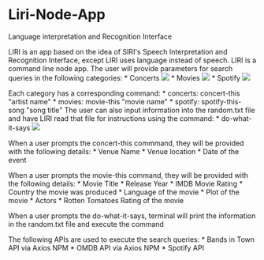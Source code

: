 # Liri-Node-App
Language interpretation and Recognition Interface

LIRI is an app based on the idea of SIRI's Speech Interpretation and Recognition Interface, except LIRI uses language instead of speech. LIRI is a command line node app. The user will provide parameters for search queries in the following categories:
    * Concerts
    ![](concert_this_command_GIF.gif)
    * Movies
    ![](movie_this_command_GIF.gif)
    * Spotify 
    ![](Spotify_this_song_GIF.gif)

Each category has a corresponding command:
    * concerts: concert-this "artist name"
    * movies: movie-this "movie name"
    * spotify: spotify-this-song "song title"
The user can also input information into the random.txt file and have LIRI read that file for instructions using the command: 
    * do-what-it-says
    ![](Do_what_it_says_GIF.gif)

When a user prompts the concert-this commmand, they will be provided with the following details: 
    * Venue Name
    * Venue location
    * Date of the event

When a user prompts the movie-this command, they will be provided with the following details:
    * Movie Title
    * Release Year
    * IMDB Movie Rating
    * Country the movie was produced
    * Language of the movie
    * Plot of the movie
    * Actors
    * Rotten Tomatoes Rating of the movie

When a user prompts the do-what-it-says, terminal will print the information in the random.txt file and execute the command

The following APIs are used to execute the search queries: 
    * Bands in Town API via Axios NPM
    * OMDB API via Axios NPM 
    * Spotify API 
    